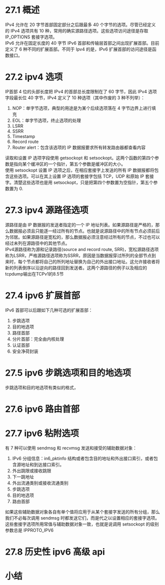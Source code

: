 # 27.1 概述

IPv4 允许在 20 字节首部固定部分之后跟最多 40 个字节的选项。尽管已经定义的 IPv4 选项共有 10 种，常用的确实源路径选项。这些选项访问途径是存取 IP_OPTIONS 套接字选项。  
IPv6 允许在固定长度的 40 字节 IPv6 首部和传输层首部之间出现扩展首部。目前定义了 6 种不同的扩展首部。不同于 Ipv4 的是，IPv6 扩展首部的访问途径是函数接口。

# 27.2 ipv4 选项

IP首部 4 位的头部长度把 IPv4 的首部总长度限制在了 60 字节，因此 IPv4 选项字段最长位 40 字节，IPv4 定义了 10 种选项（其中作废的 3 种不列举）：
1. NOP：单字节选项，典型的用途是为某个后续选项落在 4 字节边界上进行填充
2. EOL：单字节选项，终止选项的处理
3. LSRR
4. SSRR
5. Timestamp
6. Record route
7. Router alert：包含该选项的 IP 数据报要求所有转发路由器都查看内容

读取和设置 IP 选项字段使用 getsockopt 和 setsockopt。这两个函数的第四个参数是指向某个缓冲区的一个指针，第五个参数是缓冲区的大小。  
使用 setsockopt 设置 IP 选项之后，在相应套接字上发送的所有 IP 数据报都将包含这些选项。可以在其上设置 IP 选项的套接字包括 TCP，UDP 和原始 IP 套接字。清楚这些选项也是用 setsockopt，只是把第四个参数置为空指针，第五个参数置为 0.

# 27.3 ipv4 源路径选项

源路径是由 IP 数据报的发送者指定的一个 IP 地址列表。如果源路径是严格的，那么数据报必须且只能逐一经过所有的节点。也就是说源路径中的所有节点必须前后为邻居。如果源路径是宽松的，那么数据报必须注意经过所有的节点，不过也可以经过未列在源路径中的其他节点。  
IPv4源路径称为源和记录路径(source and record route, SRR)，宽松源路径选项称为LSRR，严格源路径选项称为SSRR，原因是当数据报穿过所列的全部节点到来时，每个节点都将自己的所列地址替换为自己的外出接口地址。这允许接收者将新的列表倒序以沿逆向的路径回到发送者。这两个源路径的例子以及相应的tcpdump输出在TCPv1的8.5节

# 27.4 ipv6 扩展首部

IPv6 首部可以后跟如下几种可选的扩展首部：
1. 步跳选项
2. 目的地选项
3. 路径首部
4. 分片首部：完全由内核处理
5. 认证首部
6. 安全净荷封装

# 27.5 ipv6 步跳选项和目的地选项

步跳选项和目的地选项有类似的格式，

# 27.6 ipv6 路由首部

# 27.7 ipv6 粘附选项

有 7 种可以使用 sendmsg 和 recvmsg 发送和接受的辅助数据对象：
1. IPv6 分组信息：in6_pktinfo 结构或者包含目的地址和外出接口索引，或者包含源地址和到达接口索引。
2. 外出跳限或接收跳限
3. 下一跳地址
4. 外出流通类别或接收流通类别
5. 步跳选项
6. 目的地选项
7. 路由首部

如果这些辅助数据对象各自有单个值将应用于从某个套接字发送的所有分组，那么我们不必每次调用 sendmsg 时都发送它们，而是代之以设置相应的套接字选项。这些套接字选项所用常值与辅助数据对象一致，也就是说调用 setsockopt 的级别参数总是 IPPROTO_IPV6

# 27.8 历史性 ipv6 高级 api

# 小结